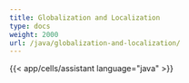 ```yaml
---
title: Globalization and Localization
type: docs
weight: 2000
url: /java/globalization-and-localization/
---
```

{{< app/cells/assistant language="java" >}}